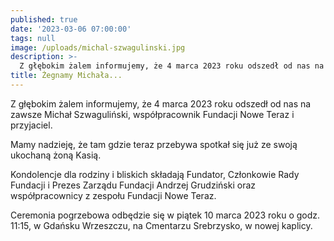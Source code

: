 ```yaml
---
published: true
date: '2023-03-06 07:00:00'
tags: null
image: /uploads/michal-szwagulinski.jpg
description: >-
  Z głębokim żalem informujemy, że 4 marca 2023 roku odszedł od nas na zawsze Michał Szwaguliński, nasz współpracownik i przyjaciel.
title: Żegnamy Michała...
---
```


Z głębokim żalem informujemy, że 4 marca 2023 roku odszedł od nas na zawsze Michał Szwaguliński, współpracownik Fundacji Nowe Teraz i przyjaciel.

Mamy nadzieję, że tam gdzie teraz przebywa spotkał się już ze swoją ukochaną żoną Kasią.

Kondolencje dla rodziny i bliskich składają Fundator, Członkowie Rady Fundacji i Prezes Zarządu Fundacji Andrzej Grudziński oraz współpracownicy z zespołu Fundacji Nowe Teraz.

Ceremonia pogrzebowa odbędzie się w piątek 10 marca 2023 roku o godz. 11:15, w Gdańsku Wrzeszczu, na Cmentarzu Srebrzysko, w nowej kaplicy. 


